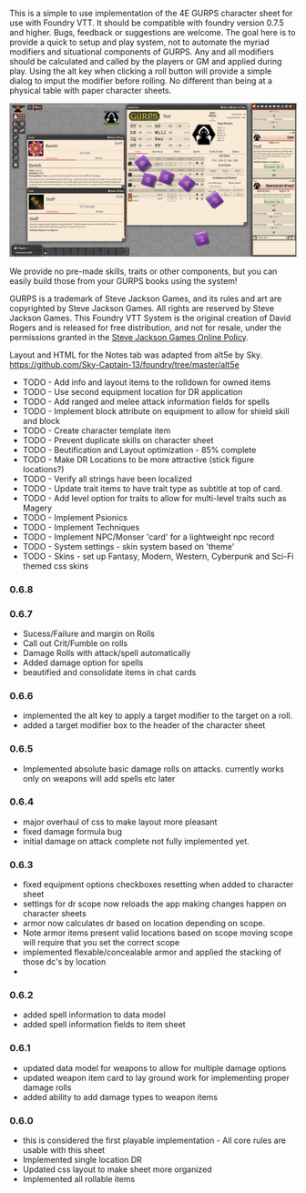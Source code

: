 This is a simple to use implementation of the 4E GURPS character sheet for use with Foundry VTT. It should be compatible with foundry version 0.7.5 and higher.  Bugs, feedback or suggestions are welcome. The goal here is to provide a quick to setup and play system, not to automate the myriad modifiers and situational components of GURPS.  Any and all modifiers should be calculated and called by the players or GM and applied during play.  Using the alt key when clicking a roll button will provide a simple dialog to imput the modifier before rolling. No different than being at a physical table with paper character sheets.

<img src="./img/system_screen.png"/>

We provide no pre-made skills, traits or other components, but you can easily build those from your GURPS books using the system!

GURPS is a trademark of Steve Jackson Games, and its rules and art are copyrighted by Steve Jackson Games. All rights are reserved by Steve Jackson Games. This Foundry VTT System is the original creation of David Rogers and is released for free distribution, and not for resale, under the permissions granted in the <a href="http://www.sjgames.com/general/online_policy.html">Steve Jackson Games Online Policy</a>.

Layout and HTML for the Notes tab was adapted from alt5e by Sky.  
https://github.com/Sky-Captain-13/foundry/tree/master/alt5e

<ul>
<li>TODO - Add info and layout items to the rolldown for owned items</li>
<li>TODO - Use second equipment location for DR application</li>
<li>TODO - Add ranged and melee attack information fields for spells</li>
<li>TODO - Implement block attribute on equipment to allow for shield skill and block </li>
<li>TODO - Create character template item </li>
<li>TODO - Prevent duplicate skills on character sheet </li>
<li>TODO - Beutification and Layout optimization - 85% complete</li>
<li>TODO - Make DR Locations to be more attractive (stick figure locations?)</li>
<li>TODO - Verify all strings have been localized</li>
<li>TODO - Update trait items to have trait type as subtitle at top of card.</li>
<li>TODO - Add level option for traits to allow for multi-level traits such as Magery</li>
<li>TODO - Implement Psionics</li>
<li>TODO - Implement Techniques</li>
<li>TODO - Implement NPC/Monser 'card' for a lightweight npc record</li>
<li>TODO - System settings - skin system based on 'theme' </li>
<li>TODO - Skins - set up Fantasy, Modern, Western, Cyberpunk and Sci-Fi themed css skins </li>
</ul>

<h3>0.6.8</h3>
<ul>

</ul>

<h3>0.6.7</h3>
<ul>
    <li>Sucess/Failure and margin on Rolls</li>
    <li>Call out Crit/Fumble on rolls</li>
    <li>Damage Rolls with attack/spell automatically</li>
    <li>Added damage option for spells</li>
    <li>beautified and consolidate items in chat cards</li>
</ul>

<h3>0.6.6</h3>
<ul>
    <li> implemented the alt key to apply a target modifier to the target on a roll.</li>
    <li> added a target modifier box to the header of the character sheet</li>
</ul>

<h3>0.6.5</h3>
<ul>
    <li>Implemented absolute basic damage rolls on attacks. currently works only on weapons will add spells etc later</li>
</ul>

<h3>0.6.4</h3>
<ul>
    <li>major overhaul of css to make layout more pleasant</li>
    <li>fixed damage formula bug </li>
    <li> initial damage on attack complete not fully implemented yet.</li>
</ul>


<h3>0.6.3</h3>
<ul>
    <li> fixed equipment options checkboxes resetting when added to character sheet</li>
    <li> settings for dr scope now reloads the app making changes happen on character sheets</li>
    <li> armor now calculates dr based on location depending on scope.</li>
    <li> Note armor items present valid locations based on scope moving scope will require that you set the correct scope</li>
    <li> implemented flexable/concealable armor and applied the stacking of those dc's by location<li>
</ul>

<h3>0.6.2</h3>
<ul>
    <li> added spell information to data model
    <li> added spell information fields to item sheet
</ul>


<h3>0.6.1</h3>
<ul>
    <li> updated data model for weapons to allow for multiple damage options</li>
    <li> updated weapon item card to lay ground work for implementing proper damage rolls</li>
    <li> added ability to add damage types to weapon items</li>
</ul>


<h3>0.6.0</h3>

<ul>
    <li> this is considered the first playable implementation - All core rules are usable with this sheet</li>
    <li> Implemented single location DR</li>
    <li> Updated css layout to make sheet more organized</li>
    <li> Implemented all rollable items</li>
</ul>



